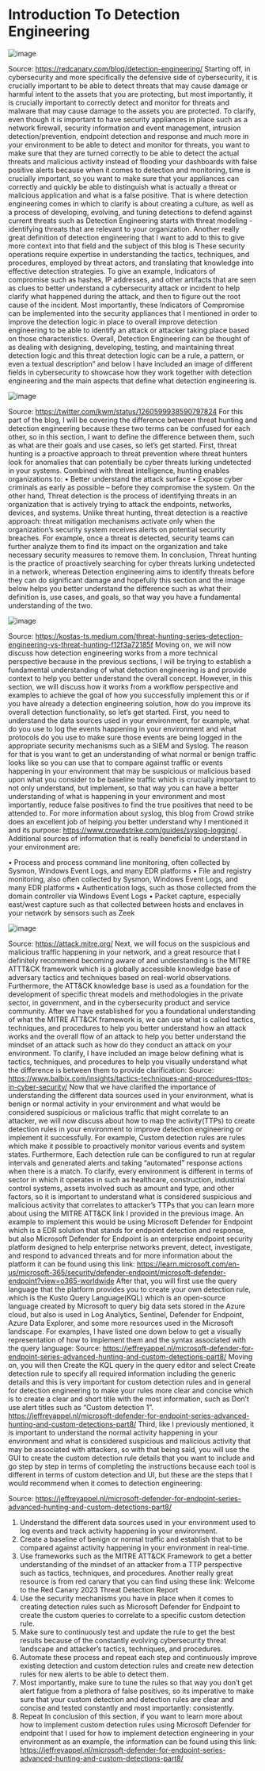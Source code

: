 
# Introduction To Detection Engineering

![image](https://github.com/enleak/enleak.github.io/assets/55566953/76bfb6c2-ceb1-4b71-ac4b-e3311b0c7572)

 
Source: https://redcanary.com/blog/detection-engineering/ 
	Starting off, in cybersecurity and more specifically the defensive side of cybersecurity, it is crucially important to be able to detect threats that may cause damage or harmful intent to the assets that you are protecting, but most importantly, it is crucially important to correctly detect and monitor for threats and malware that may cause damage to the assets you are protected. To clarify, even though it is important to have security appliances in place such as a network firewall, security information and event management, intrusion detection/prevention, endpoint detection and response and much more in your environment to be able to detect and monitor for threats, you want to make sure that they are turned correctly to be able to detect the actual threats and malicious activity instead of flooding your dashboards with false positive alerts because when it comes to detection and monitoring, time is crucially important, so you want to make sure that your appliances can correctly and quickly be able to distinguish what is actually a threat or malicious application and what is a false positive. That is where detection engineering comes in which to clarify is about creating a culture, as well as a process of developing, evolving, and tuning detections to defend against current threats such as Detection Engineering starts with threat modeling  - identifying threats that are relevant to your organization. Another really great definition of detection engineering that I want to add to this to give more context into that field and the subject of this blog is These security operations require expertise in understanding the tactics, techniques, and procedures, employed by threat actors, and translating that knowledge into effective detection strategies. To give an example, Indicators of compromise such as hashes, IP addresses, and other artifacts that are seen as clues to better understand a cybersecurity attack or incident to help clarify what happened during the attack, and then to figure out the root cause of the incident. Most importantly, these Indicators of Compromise can be implemented into the security appliances that I mentioned in order to improve the detection logic in place to overall improve detection engineering to be able to identify an attack or attacker taking place based on those characteristics. Overall, Detection Engineering can be thought of as dealing with designing, developing, testing, and maintaining threat detection logic and this threat detection logic can be a rule, a pattern, or even a textual description” and below I have included an image of different fields in cybersecurity to showcase how they work together with detection engineering and the main aspects that define what detection engineering is.

 ![image](https://github.com/enleak/enleak.github.io/assets/55566953/22962552-a3cf-4494-bf12-d8d783fb2c1f)

Source: https://twitter.com/kwm/status/1260599938590797824 
	For this part of the blog, I will be covering the difference between threat hunting and detection engineering because these two terms can be confused for each other, so in this section, I want to define the difference between them, such as what are their goals and use cases, so let’s get started. First, threat hunting is a proactive approach to threat prevention where threat hunters look for anomalies that can potentially be cyber threats lurking undetected in your systems. Combined with threat intelligence, hunting enables organizations to:
•	Better understand the attack surface
•	Expose cyber criminals as early as possible – before they compromise the system.
On the other hand, Threat detection is the process of identifying threats in an organization that is actively trying to attack the endpoints, networks, devices, and systems. Unlike threat hunting, threat detection is a reactive approach: threat mitigation mechanisms activate only when the organization’s security system receives alerts on potential security breaches. For example, once a threat is detected, security teams can further analyze them to find its impact on the organization and take necessary security measures to remove them. In conclusion, Threat hunting is the practice of proactively searching for cyber threats lurking undetected in a network, whereas  Detection engineering aims to identify threats before they can do significant damage and hopefully this section and the image below helps you better understand the difference such as what their definition is, use cases, and goals, so that way you have a fundamental understanding of the two.

 ![image](https://github.com/enleak/enleak.github.io/assets/55566953/e054e40a-094d-4500-91cc-f107099ffd60)

Source: https://kostas-ts.medium.com/threat-hunting-series-detection-engineering-vs-threat-hunting-f12f3a72185f 
	Moving on, we will now discuss how detection engineering works from a more technical perspective because in the previous sections, I will be trying to establish a fundamental understanding of what detection engineering is and provide context to help you better understand the overall concept. However, in this section, we will discuss how it works from a workflow perspective and examples to achieve the goal of how you successfully implement this or if you have already a detection engineering solution, how do you improve its overall detection functionality, so let’s get started. First, you need to understand the data sources used in your environment, for example, what do you use to log the events happening in your environment and what protocols do you use to make sure those events are being logged in the appropriate security mechanisms such as a SIEM and Syslog. The reason for that is you want to get an understanding of what normal or benign traffic looks like so you can use that to compare against traffic or events happening in your environment that may be suspicious or malicious based upon what you consider to be baseline traffic which is crucially important to not only understand, but implement, so that way you can have a better understanding of what is happening in your environment and most importantly, reduce false positives to find the true positives that need to be attended to. For more information about syslog, this blog from Crowd strike does an excellent job of helping you better understand why I mentioned it and its purpose: https://www.crowdstrike.com/guides/syslog-logging/ . Additional sources of information that is really beneficial to understand in your environment are:

•	Process and process command line monitoring, often collected by Sysmon, Windows Event Logs, and many EDR platforms
•	File and registry monitoring, also often collected by Sysmon, Windows Event Logs, and many EDR platforms
•	Authentication logs, such as those collected from the domain controller via Windows Event Logs
•	Packet capture, especially east/west capture such as that collected between hosts and enclaves in your network by sensors such as Zeek

![image](https://github.com/enleak/enleak.github.io/assets/55566953/145d9a03-a01f-49f2-bc30-50774663494f)

 
Source: https://attack.mitre.org/ 
Next, we will focus on the suspicious and malicious traffic happening in your network, and a great resource that I definitely recommend becoming aware of and understanding is the MITRE ATTT&CK framework which is a globally accessible knowledge base of adversary tactics and techniques based on real-world observations. Furthermore, the ATT&CK knowledge base is used as a foundation for the development of specific threat models and methodologies in the private sector, in government, and in the cybersecurity product and service community. After we have established for you a foundational understanding of what the MITRE ATT&CK framework is, we can use what is called tactics, techniques, and procedures to help you better understand how an attack works and the overall flow of an attack to help you better understand the mindset of an attack such as how do they conduct an attack on your environment. To clarify, I have included an image below defining what is tactics, techniques, and procedures to help you visually understand what the difference is between them to provide clarification:
Source: https://www.balbix.com/insights/tactics-techniques-and-procedures-ttps-in-cyber-security/ 
	Now that we have clarified the importance of understanding the different data sources used in your environment, what is benign or normal activity in your environment and what would be considered suspicious or malicious traffic that might correlate to an attacker, we will now discuss about how to map the activity(TTPs) to create detection rules in your environment to improve detection engineering or implement it successfully. For example, Custom detection rules are rules which make it possible to proactively monitor various events and system states. Furthermore, Each detection rule can be configured to run at regular intervals and generated alerts and taking “automated” response actions when there is a match. To clarify, every environment is different in terms of sector in which it operates in such as healthcare, construction, industrial control systems, assets involved such as amount and type, and other factors, so it is important to understand what is considered suspicious and malicious activity that correlates to attacker’s TTPs that you can learn more about using the MITRE ATT&CK link I provided in the previous image. An example to implement this would be using Microsoft Defender for Endpoint which is a EDR solution that stands for endpoint detection and response, but also Microsoft Defender for Endpoint is an enterprise endpoint security platform designed to help enterprise networks prevent, detect, investigate, and respond to advanced threats and for more information about the platform it can be found using this link: https://learn.microsoft.com/en-us/microsoft-365/security/defender-endpoint/microsoft-defender-endpoint?view=o365-worldwide After that, you will first use the query language that the platform provides you to create your own detection rule, which is the Kusto Query Language(KQL) which is an open-source language created by Microsoft to query big data sets stored in the Azure cloud, but also is used in Log Analytics, Sentinel, Defender for Endpoint, Azure Data Explorer, and some more resources used in the Microsoft landscape. For examples, I have listed one down below to get a visually representation of how to implement them and the syntax associated with the query language:
Source: https://jeffreyappel.nl/microsoft-defender-for-endpoint-series-advanced-hunting-and-custom-detections-part8/ 
Moving on, you will then Create the KQL query in the query editor and select Create detection rule to specify all required information including the generic details and this is very important for custom detection rules and in general for detection engineering to make your rules more clear and concise which is to create a clear and short title with the most information, such as Don’t use alert titles such as “Custom detection 1”.
https://jeffreyappel.nl/microsoft-defender-for-endpoint-series-advanced-hunting-and-custom-detections-part8/ Third, like I previously mentioned, it is important to understand the normal activity happening in your environment and what is considered suspicious and malicious activity that may be associated with attackers, so with that being said, you will use the GUI to create the custom detection rule details that you want to include and go step by step in terms of completing the instructions because each tool is different in terms of custom detection and UI, but these are the steps that I would recommend when it comes to detection engineering:
 





Source: https://jeffreyappel.nl/microsoft-defender-for-endpoint-series-advanced-hunting-and-custom-detections-part8/
1.	Understand the different data sources used in your environment used to log events and track activity happening in your environment.
2.	Create a baseline of benign or normal traffic and establish that to be compared against activity happening in your environment in real-time.
3.	Use frameworks such as the MITRE ATT&CK Framework to get a better understanding of the mindset of an attacker from a TTP perspective such as tactics, techniques, and procedures. Another really great resource is from red canary that you can find using these link: Welcome to the Red Canary 2023 Threat Detection Report
4.	Use the security mechanisms you have in place when it comes to creating detection rules such as Microsoft Defender for Endpoint to create the custom queries to correlate to a specific custom detection rule.
5.	Make sure to continuously test and update the rule to get the best results because of the constantly evolving cybersecurity threat landscape and attacker’s tactics, techniques, and procedures.
6.	Automate these process and repeat each step and continuously improve existing  detection and custom detection rules  and create new detection rules for new alerts to be able to detect them.
7.	Most importantly, make sure to tune the rules so that way you don’t get alert fatigue from a plethora of false positives, so its imperative to make sure that your custom detection and detection rules are clear and concise and tested constantly and most importantly: consistently.
8.	Repeat
In conclusion of this section, if you want to learn more about how to implement custom detection rules using Microsoft Defender for endpoint that I used for how to implement detection engineering in your environment as an example, the information can be found using this link: https://jeffreyappel.nl/microsoft-defender-for-endpoint-series-advanced-hunting-and-custom-detections-part8/
